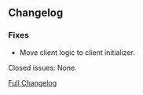 ## Changelog

### Fixes

- Move client logic to client initializer.

Closed issues: None.

[Full Changelog](https://github.com/JamCoreModding/JamLib/compare/0.0.2...0.0.3)

